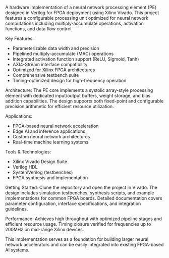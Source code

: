 A hardware implementation of a neural network processing element (PE) designed in Verilog for FPGA deployment using Xilinx Vivado. This project features a configurable processing unit optimized for neural network computations including multiply-accumulate operations, activation functions, and data flow control.

Key Features:
- Parameterizable data width and precision
- Pipelined multiply-accumulate (MAC) operations  
- Integrated activation function support (ReLU, Sigmoid, Tanh)
- AXI4-Stream interface compatibility
- Optimized for Xilinx FPGA architectures
- Comprehensive testbench suite
- Timing-optimized design for high-frequency operation

Architecture:
The PE core implements a systolic array-style processing element with dedicated input/output buffers, weight storage, and bias addition capabilities. The design supports both fixed-point and configurable precision arithmetic for efficient resource utilization.

Applications:
- FPGA-based neural network acceleration
- Edge AI and inference applications
- Custom neural network architectures
- Real-time machine learning systems

Tools & Technologies:
- Xilinx Vivado Design Suite
- Verilog HDL
- SystemVerilog (testbenches)
- FPGA synthesis and implementation

Getting Started:
Clone the repository and open the project in Vivado. The design includes simulation testbenches, synthesis scripts, and example implementations for common FPGA boards. Detailed documentation covers parameter configuration, interface specifications, and integration guidelines.

Performance:
Achieves high throughput with optimized pipeline stages and efficient resource usage. Timing closure verified for frequencies up to 200MHz on mid-range Xilinx devices.

This implementation serves as a foundation for building larger neural network accelerators and can be easily integrated into existing FPGA-based AI systems.
